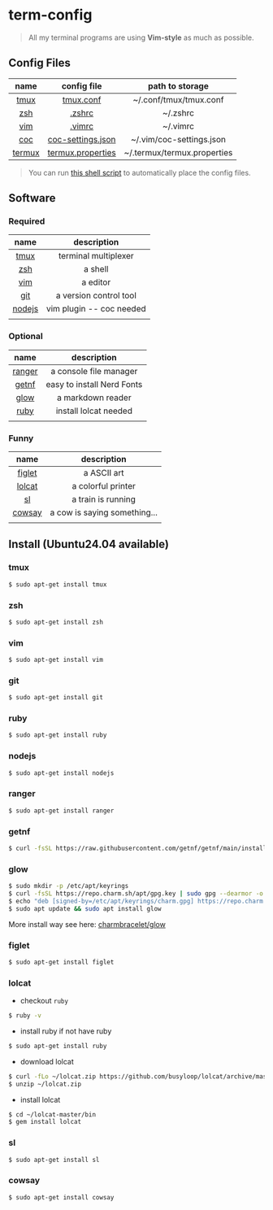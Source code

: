 # term-config

> All my terminal programs are using **Vim-style** as much as possible.

## Config Files

| name                            | config file                                        | path to storage             |
| :-:                             | :-:                                                | :-:                         |
| [tmux](./Documents/tmux.md)     | [tmux.conf](./confFiles/tmux.conf)                 | ~/.conf/tmux/tmux.conf      |
| [zsh](./Documents/zsh.md)       | [.zshrc](./confFiles/.zshrc)                       | ~/.zshrc                    |
| [vim](./Documents/vim.md)       | [.vimrc](./confFiles/.vimrc)                       | ~/.vimrc                    |
| [coc](./Documents/coc.md)       | [coc-settings.json](./confFiles/coc-settings.json) | ~/.vim/coc-settings.json    |
| [termux](./Documents/termux.md) | [termux.properties](./confFiles/termux.properties) | ~/.termux/termux.properties |

> You can run [this shell script](./autoConfig/placeConfigFiles.sh) to automatically place the config files.


## Software
### Required
| name              | description                          |
| :-:               | :-:                                  |
| [tmux](#tmux)     | terminal multiplexer                 |
| [zsh](#zsh)       | a shell                              |
| [vim](#vim)       | a editor                             |
| [git](#git)       | a version control tool               |
| [nodejs](#nodejs) | vim plugin -- coc needed             |
|                   |                                      |

### Optional
| name              | description                |
| :-:               | :-:                        |
| [ranger](#ranger) | a console file manager     |
| [getnf](#getnf)   | easy to install Nerd Fonts |
| [glow](#glow)     | a markdown reader          |
| [ruby](#ruby)     | install lolcat needed                |
|                   |                            |

### Funny
| name              | description                  |
| :-:               | :-:                          |
| [figlet](#figlet) | a ASCII art                  |
| [lolcat](#lolcat) | a colorful printer           |
| [sl](#sl)         | a train is running           |
| [cowsay](#cowsay) | a cow is saying something... |
|                   |                              |

## Install (Ubuntu24.04 available)

### tmux
```sh
$ sudo apt-get install tmux
```

### zsh
```sh
$ sudo apt-get install zsh
```

### vim
```sh
$ sudo apt-get install vim
```

### git
```sh
$ sudo apt-get install git
```

### ruby
```sh
$ sudo apt-get install ruby
```

### nodejs
```sh
$ sudo apt-get install nodejs
```

### ranger
```sh
$ sudo apt-get install ranger
```

### getnf
```sh
$ curl -fsSL https://raw.githubusercontent.com/getnf/getnf/main/install.sh | zsh -s -- --tag=v0.1.0
```

### glow
```sh
$ sudo mkdir -p /etc/apt/keyrings
$ curl -fsSL https://repo.charm.sh/apt/gpg.key | sudo gpg --dearmor -o /etc/apt/keyrings/charm.gpg
$ echo "deb [signed-by=/etc/apt/keyrings/charm.gpg] https://repo.charm.sh/apt/ * *" | sudo tee /etc/apt/sources.list.d/charm.list
$ sudo apt update && sudo apt install glow
```
More install way see here: [charmbracelet/glow](https://github.com/charmbracelet/glow)

### figlet
```sh
$ sudo apt-get install figlet
```

### lolcat
- checkout `ruby`
```sh
$ ruby -v
```

- install ruby if not have ruby
```sh
$ sudo apt-get install ruby
```

- download lolcat
```sh
$ curl -fLo ~/lolcat.zip https://github.com/busyloop/lolcat/archive/master.zip
$ unzip ~/lolcat.zip
```

- install lolcat
```sh
$ cd ~/lolcat-master/bin
$ gem install lolcat
```

### sl
```sh
$ sudo apt-get install sl
```

### cowsay
```sh
$ sudo apt-get install cowsay
```



